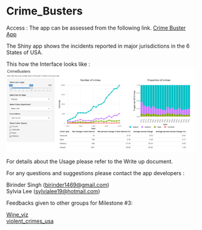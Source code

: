 # Crime_Busters

Access : The app can be assessed from the following link.
[Crime Buster App](https://birinder1469.shinyapps.io/Crime_Fighters/)

The Shiny app shows the incidents reported in major jurisdictions in the 6 States of USA.

This how the Interface looks like : <br>
![App_Interface](/figure/CrimeBusters_App.PNG)

For details about the Usage please refer to the Write up document.

For any questions and suggestions please contact the app developers :

Birinder Singh (birinder1469@gmail.com) <br>
Sylvia Lee (sylvialee19@hotmail.com)

Feedbacks given to other groups for Milestone #3:

[Wine_viz](https://github.com/UBC-MDS/wine_viz_mkpv/issues/18) <br>
[violent_crimes_usa](https://github.com/UBC-MDS/violent_crimes_usa/issues/13)
